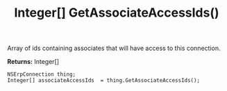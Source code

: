 ﻿---
uid: crmscript_ref_NSErpConnection_GetAssociateAccessIds
title: Integer[] GetAssociateAccessIds()
intellisense: NSErpConnection.GetAssociateAccessIds
keywords: NSErpConnection, GetAssociateAccessIds
so.topic: reference
---

Array of ids containing associates that will have access to this connection.

**Returns:** Integer[]


```crmscript
NSErpConnection thing;
Integer[] associateAccessIds  = thing.GetAssociateAccessIds();
```


